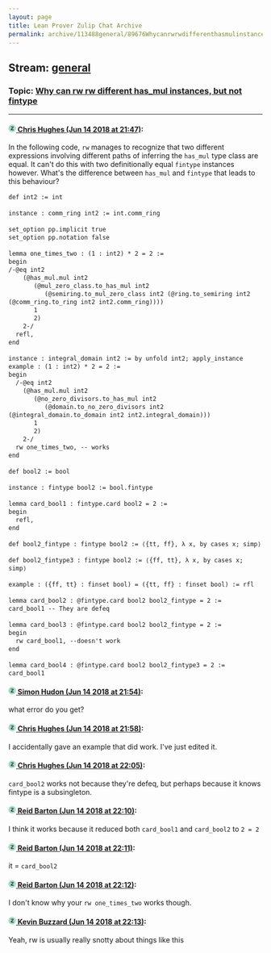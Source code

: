 ```yaml
---
layout: page
title: Lean Prover Zulip Chat Archive 
permalink: archive/113488general/89676Whycanrwrwdifferenthasmulinstancesbutnotfintype.html
---
```


## Stream: [general](index.html)
### Topic: [Why can rw rw different has_mul instances, but not fintype](89676Whycanrwrwdifferenthasmulinstancesbutnotfintype.html)

---

#### [![Click to go to Zulip](../../assets/img/zulip2.png) Chris Hughes (Jun 14 2018 at 21:47)](https://leanprover.zulipchat.com/#narrow/stream/113488-general/topic/Why%20can%20rw%20rw%20different%20has_mul%20instances%2C%20but%20not%20fintype/near/128082489):
In the following code, `rw` manages to recognize that two different expressions involving different paths of inferring the `has_mul` type class are equal. It can't do this with two definitionally equal `fintype` instances however. What's the difference between `has_mul` and `fintype` that leads to this behaviour?

```lean
def int2 := int

instance : comm_ring int2 := int.comm_ring

set_option pp.implicit true
set_option pp.notation false

lemma one_times_two : (1 : int2) * 2 = 2 :=
begin
/-@eq int2
    (@has_mul.mul int2
       (@mul_zero_class.to_has_mul int2
          (@semiring.to_mul_zero_class int2 (@ring.to_semiring int2 (@comm_ring.to_ring int2 int2.comm_ring))))
       1
       2)
    2-/
  refl,
end

instance : integral_domain int2 := by unfold int2; apply_instance
example : (1 : int2) * 2 = 2 :=
begin
  /-@eq int2
    (@has_mul.mul int2
       (@no_zero_divisors.to_has_mul int2
          (@domain.to_no_zero_divisors int2 (@integral_domain.to_domain int2 int2.integral_domain)))
       1
       2)
    2-/
  rw one_times_two, -- works
end

def bool2 := bool

instance : fintype bool2 := bool.fintype

lemma card_bool1 : fintype.card bool2 = 2 :=
begin
  refl,
end

def bool2_fintype : fintype bool2 := ⟨{tt, ff}, λ x, by cases x; simp⟩

def bool2_fintype3 : fintype bool2 := ⟨{ff, tt}, λ x, by cases x; simp⟩

example : ({ff, tt} : finset bool) = ({tt, ff} : finset bool) := rfl

lemma card_bool2 : @fintype.card bool2 bool2_fintype = 2 :=
card_bool1 -- They are defeq

lemma card_bool3 : @fintype.card bool2 bool2_fintype = 2 :=
begin
  rw card_bool1, --doesn't work
end

lemma card_bool4 : @fintype.card bool2 bool2_fintype3 = 2 := card_bool1
```

#### [![Click to go to Zulip](../../assets/img/zulip2.png) Simon Hudon (Jun 14 2018 at 21:54)](https://leanprover.zulipchat.com/#narrow/stream/113488-general/topic/Why%20can%20rw%20rw%20different%20has_mul%20instances%2C%20but%20not%20fintype/near/128082839):
what error do you get?

#### [![Click to go to Zulip](../../assets/img/zulip2.png) Chris Hughes (Jun 14 2018 at 21:58)](https://leanprover.zulipchat.com/#narrow/stream/113488-general/topic/Why%20can%20rw%20rw%20different%20has_mul%20instances%2C%20but%20not%20fintype/near/128083025):
I accidentally gave an example that did work. I've just edited it.

#### [![Click to go to Zulip](../../assets/img/zulip2.png) Chris Hughes (Jun 14 2018 at 22:05)](https://leanprover.zulipchat.com/#narrow/stream/113488-general/topic/Why%20can%20rw%20rw%20different%20has_mul%20instances%2C%20but%20not%20fintype/near/128083327):
`card_bool2` works not because they're defeq, but perhaps because it knows fintype is a subsingleton.

#### [![Click to go to Zulip](../../assets/img/zulip2.png) Reid Barton (Jun 14 2018 at 22:10)](https://leanprover.zulipchat.com/#narrow/stream/113488-general/topic/Why%20can%20rw%20rw%20different%20has_mul%20instances%2C%20but%20not%20fintype/near/128083559):
I think it works because it reduced both `card_bool1` and `card_bool2` to `2 = 2`

#### [![Click to go to Zulip](../../assets/img/zulip2.png) Reid Barton (Jun 14 2018 at 22:11)](https://leanprover.zulipchat.com/#narrow/stream/113488-general/topic/Why%20can%20rw%20rw%20different%20has_mul%20instances%2C%20but%20not%20fintype/near/128083570):
it = `card_bool2`

#### [![Click to go to Zulip](../../assets/img/zulip2.png) Reid Barton (Jun 14 2018 at 22:12)](https://leanprover.zulipchat.com/#narrow/stream/113488-general/topic/Why%20can%20rw%20rw%20different%20has_mul%20instances%2C%20but%20not%20fintype/near/128083640):
I don't know why your `rw one_times_two` works though.

#### [![Click to go to Zulip](../../assets/img/zulip2.png) Kevin Buzzard (Jun 14 2018 at 22:13)](https://leanprover.zulipchat.com/#narrow/stream/113488-general/topic/Why%20can%20rw%20rw%20different%20has_mul%20instances%2C%20but%20not%20fintype/near/128083660):
Yeah, rw is usually really snotty about things like this

